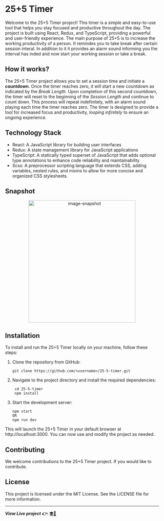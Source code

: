 # 25+5 Timer
Welcome to the 25+5 Timer project! This timer is a simple and easy-to-use tool that helps you stay focused and productive throughout the day. The project is built using React, Redux, and TypeScript, providing a powerful and user-friendly experience. The main purpose of 25+5 is to increase the working productivity of a person. It  remindes you to take break after certain session interal. In addition to it it provides an alarm sound informing you the interval has inded and now start your working session or take a break.

## How it works?
The 25+5 Timer project allows you to set a session time and initiate a **countdown**. Once the timer reaches zero, it will start a new countdown as indicated by the *Break Length*. Upon completion of this second countdown, the timer will reset to the beginning of the *Session Length* and continue to count down. This process will repeat indefinitely, with an alarm sound playing each time the timer reaches zero. The timer is designed to provide a tool for increased focus and productivity, *looping infinitely* to ensure an ongoing experience.

## Technology Stack
* React: A JavaScript library for building user interfaces
* Redux: A state management library for JavaScript applications
* TypeScript: A statically typed superset of JavaScript that adds optional type annotations to enhance code reliability and maintainability
* Scss: A preprocessor scripting language that extends CSS, adding variables, nested rules, and mixins to allow for more concise and organized CSS stylesheets.

## Snapshot
<p align="center">
  <img src="https://i.postimg.cc/0j4xr8HY/Screenshot-60.png" height="400" width="350" alt="image-snapshot">
</p>

## Installation
To install and run the 25+5 Timer locally on your machine, follow these steps:
1. Clone the repository from GitHub:
    ```
    git clone https://github.com/<username>/25-5-timer.git 
    ```
1. Navigate to the project directory and install the required dependencies:
   ```
    cd 25-5-timer
    npm install
   ```
1. Start the development server:
    ```
    npm start
    OR
    npm run dev
    ```
This will launch the 25+5 Timer in your default browser at http://localhost:3000. You can now use and modify the project as needed.

## Contributing
We welcome contributions to the 25+5 Timer project. If you would like to contribute.

## License
This project is licensed under the MIT License. See the LICENSE file for more information.
___

 ***View Live project 👉***: [👽🚀](https://25-5-timer-codemode365.netlify.app/)
